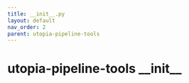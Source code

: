 ```yaml
---
title: __init__.py
layout: default
nav_order: 2
parent: utopia-pipeline-tools
---
```


# utopia-pipeline-tools \_\_init\_\_